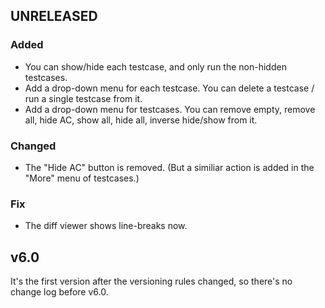 ## UNRELEASED

### Added

- You can show/hide each testcase, and only run the non-hidden testcases.
- Add a drop-down menu for each testcase. You can delete a testcase / run a single testcase from it.
- Add a drop-down menu for testcases. You can remove empty, remove all, hide AC, show all, hide all, inverse hide/show from it.

### Changed

- The "Hide AC" button is removed. (But a similiar action is added in the "More" menu of testcases.)

### Fix
- The diff viewer shows line-breaks now.

## v6.0

It's the first version after the versioning rules changed, so there's no change log before v6.0.
